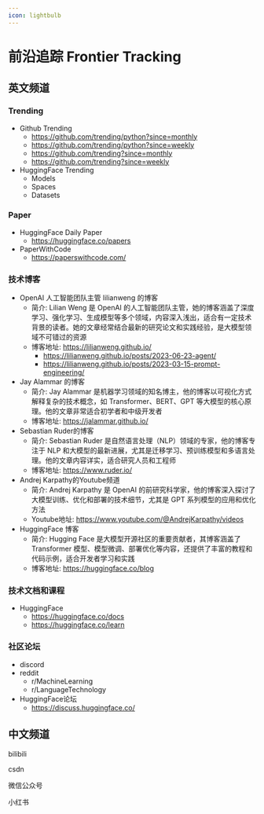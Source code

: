 ```yaml
---
icon: lightbulb
---
```

# 前沿追踪 Frontier Tracking
## 英文频道
### Trending
- Github Trending
    - https://github.com/trending/python?since=monthly
    - https://github.com/trending/python?since=weekly
    - https://github.com/trending?since=monthly
    - https://github.com/trending?since=weekly
- HuggingFace Trending
    - Models
    - Spaces
    - Datasets

### Paper
- HuggingFace Daily Paper
    - https://huggingface.co/papers
- PaperWithCode
    - https://paperswithcode.com/

### 技术博客
- OpenAI 人工智能团队主管 lilianweng 的博客
    - 简介: Lilian Weng 是 OpenAI 的人工智能团队主管，她的博客涵盖了深度学习、强化学习、生成模型等多个领域，内容深入浅出，适合有一定技术背景的读者。她的文章经常结合最新的研究论文和实践经验，是大模型领域不可错过的资源         
    - 博客地址: https://lilianweng.github.io/
        - https://lilianweng.github.io/posts/2023-06-23-agent/
        - https://lilianweng.github.io/posts/2023-03-15-prompt-engineering/
- Jay Alammar 的博客
    - 简介: Jay Alammar 是机器学习领域的知名博主，他的博客以可视化方式解释复杂的技术概念，如 Transformer、BERT、GPT 等大模型的核心原理。他的文章非常适合初学者和中级开发者
    - 博客地址: https://jalammar.github.io/
- Sebastian Ruder的博客
    - 简介: Sebastian Ruder 是自然语言处理（NLP）领域的专家，他的博客专注于 NLP 和大模型的最新进展，尤其是迁移学习、预训练模型和多语言处理。他的文章内容详实，适合研究人员和工程师
    - 博客地址: https://www.ruder.io/
- Andrej Karpathy的Youtube频道
    - 简介: Andrej Karpathy 是 OpenAI 的前研究科学家，他的博客深入探讨了大模型训练、优化和部署的技术细节，尤其是 GPT 系列模型的应用和优化方法
    - Youtube地址: https://www.youtube.com/@AndrejKarpathy/videos
- HuggingFace 博客
    - 简介: Hugging Face 是大模型开源社区的重要贡献者，其博客涵盖了 Transformer 模型、模型微调、部署优化等内容，还提供了丰富的教程和代码示例，适合开发者学习和实践
    - 博客地址: https://huggingface.co/blog

### 技术文档和课程
- HuggingFace
    - https://huggingface.co/docs
    - https://huggingface.co/learn

### 社区论坛
- discord
- reddit
    - r/MachineLearning
    - r/LanguageTechnology
- HuggingFace论坛
    - https://discuss.huggingface.co/ 

## 中文频道
bilibili

csdn

微信公众号

小红书